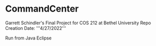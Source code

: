 # CommandCenter
Garrett Schindler's Final Project for COS 212 at Bethel University
Repo Creation Date: '''4/27/2022'''

Run from Java Eclipse

